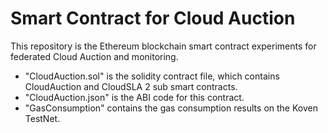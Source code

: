 # Smart Contract for Cloud Auction
This repository is the Ethereum blockchain smart contract experiments for federated Cloud Auction and monitoring.

- "CloudAuction.sol" is the solidity contract file, which contains CloudAuction and CloudSLA 2 sub smart contracts.
- "CloudAuction.json" is the ABI code for this contract.
- "GasConsumption" contains the gas consumption results on the Koven TestNet. 